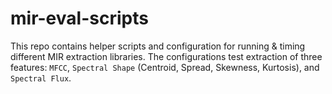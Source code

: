 mir-eval-scripts
================

This repo contains helper scripts and configuration for running & timing different MIR extraction libraries.  The configurations test extraction of three features: ```MFCC```, ```Spectral Shape``` (Centroid, Spread, Skewness, Kurtosis), and ```Spectral Flux```.

